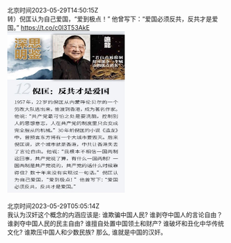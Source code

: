 北京时间2023-05-29T14:50:15Z<br>转）倪匡认为自己爱国，“爱到极点！”
他曾写下：“爱国必须反共，反共才是爱国。” https://t.co/c0l3T53AkE<br><img src='/temp/image/2023/u-Month-5/1663075261112254464_0.jpg' width='270' height='370'><br><br>北京时间2023-05-29T05:05:14Z<br>我认为汉奸这个概念的内涵应该是: 
谁欺骗中国人民? 
谁剥夺中国人的言论自由？
谁剥夺中国人民的民主自由? 
谁擅自处置中国领土和财产? 
谁破坏和丑化中华传统文化? 
谁欺压中国人和少数民族? 
那么, 谁就是中国的汉奸。<br><br><br>